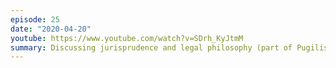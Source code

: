 ```yaml
---
episode: 25
date: "2020-04-20"
youtube: https://www.youtube.com/watch?v=SDrh_KyJtmM
summary: Discussing jurisprudence and legal philosophy (part of Pugilism Week)
---
```


